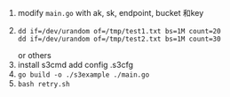 1. modify `main.go` with ak, sk, endpoint, bucket 和key
2. ```
   dd if=/dev/urandom of=/tmp/test1.txt bs=1M count=20
   dd if=/dev/urandom of=/tmp/test2.txt bs=1M count=30
   ```
     or others
3. install s3cmd add config .s3cfg
4. `go build -o ./s3example ./main.go`
5. `bash retry.sh`
